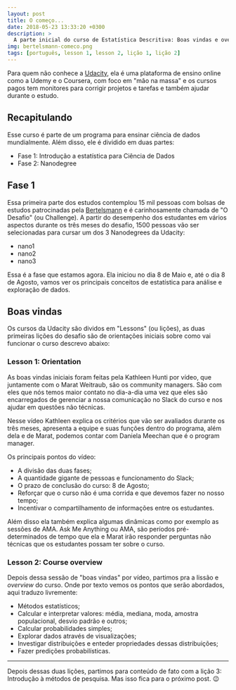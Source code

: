 ```yaml
---
layout: post
title: O começo...
date: 2018-05-23 13:33:20 +0300
description: >
  A parte inicial do curso de Estatística Descritiva: Boas vindas e overview do curso
img: bertelsmann-comeco.png
tags: [português, lesson 1, lesson 2, lição 1, lição 2]
---
```


Para quem não conhece a [Udacity](https://br.udacity.com/), ela é uma plataforma de ensino online como a Udemy e o Coursera, com foco em "mão na massa" e os cursos pagos tem monitores para corrigir projetos e tarefas e também ajudar durante o estudo.

## Recapitulando

Esse curso é parte de um programa para ensinar ciência de dados mundialmente. Além disso, ele é dividido em duas partes:

- Fase 1: Introdução a estatística para Ciência de Dados
- Fase 2: Nanodegree

## Fase 1

Essa primeira parte dos estudos contemplou 15 mil pessoas com bolsas de estudos patrocinadas pela [Bertelsmann](https://www.bertelsmann.com/) e é carinhosamente chamada de "O Desafio" (ou Challenge). A partir do desempenho dos estudantes em vários aspectos durante os três meses do desafio, 1500 pessoas vão ser selecionadas para cursar um dos 3 Nanodegrees da Udacity:

- nano1
- nano2
- nano3

Essa é a fase que estamos agora. Ela iniciou no dia 8 de Maio e, até o dia 8 de Agosto, vamos ver os principais conceitos de estatística para análise e exploração de dados.

## Boas vindas

Os cursos da Udacity são dividos em "Lessons" (ou lições), as duas primeiras lições do desafio são de orientações iniciais sobre como vai funcionar o curso descrevo abaixo:

### Lesson 1: Orientation

As boas vindas iniciais foram feitas pela Kathleen Hunti por vídeo, que juntamente com o Marat Weitraub, são os community managers. São com eles que nós temos maior contato no dia-a-dia uma vez que eles são encarregados de gerenciar a nossa comunicação no Slack do curso e nos ajudar em questões não técnicas.

Nesse vídeo Kathleen explica os critérios que vão ser avaliados durante os três meses, apresenta a equipe e suas funções dentro do programa, além dela e de Marat, podemos contar com Daniela Meechan que é o program manager.

Os principais pontos do vídeo:

- A divisão das duas fases;
- A quantidade gigante de pessoas e funcionamento do Slack;
- O prazo de conclusão do curso: 8 de Agosto;
- Reforçar que o curso não é uma corrida e que devemos fazer no nosso tempo;
- Incentivar o compartilhamento de informações entre os estudantes.

Além disso ela também explica algumas dinâmicas como por exemplo as sessões de AMA. Ask Me Anything ou AMA, são períodos pré-determinados de tempo que ela e Marat irão responder perguntas não técnicas que os estudantes possam ter sobre o curso.

### Lesson 2: Course overview

Depois dessa sessão de "boas vindas" por vídeo, partimos pra a lissão e _overview_ do curso. Onde por texto vemos os pontos que serão abordados, aqui traduzo livremente:

- Métodos estatísticos;
- Calcular e interpretar valores: média, mediana, moda, amostra populacional, desvio padrão e outros;
- Calcular probabilidades simples;
- Explorar dados através de visualizações;
- Investigar distribuições e enteder propriedades dessas distribuições;
- Fazer predições probabilísticas.

---

Depois dessas duas lições, partimos para conteúdo de fato com a lição 3: Introdução à métodos de pesquisa. Mas isso fica para o próximo post. 😉
